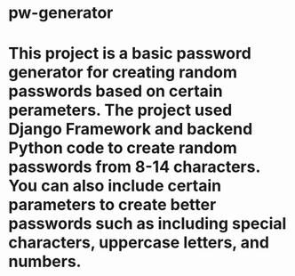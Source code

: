 # pw-generator
# This project is a basic password generator for creating random passwords based on certain perameters. The project used Django Framework and backend Python code to create random passwords from 8-14 characters. You can also include certain parameters to create better passwords such as including special characters, uppercase letters, and numbers.
